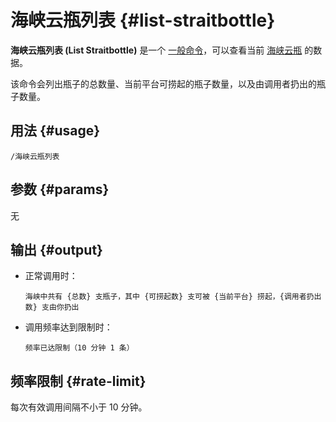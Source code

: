 # 海峡云瓶列表 {#list-straitbottle}

**海峡云瓶列表 (List Straitbottle)** 是一个 [一般命令](/general)，可以查看当前 [海峡云瓶](/general/straitbottle) 的数据。

该命令会列出瓶子的总数量、当前平台可捞起的瓶子数量，以及由调用者扔出的瓶子数量。

## 用法 {#usage}

```
/海峡云瓶列表
```

## 参数 {#params}

无

## 输出 {#output}

* 正常调用时：

  ```
  海峡中共有 {总数} 支瓶子，其中 {可捞起数} 支可被 {当前平台} 捞起，{调用者扔出数} 支由你扔出
  ```

* 调用频率达到限制时：

  ```
  频率已达限制（10 分钟 1 条）
  ```

## 频率限制 {#rate-limit}

每次有效调用间隔不小于 10 分钟。